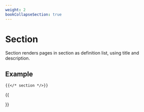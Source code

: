 ```yaml
---
weight: 2
bookCollapseSection: true
---
```


# Section

Section renders pages in section as definition list, using title and description.

## Example

```tpl
{{</* section */>}}
```

{{<section>}}
